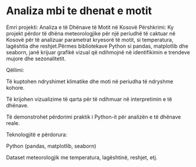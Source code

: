 # Analiza mbi te dhenat e motit
Emri projekti: Analiza e të Dhënave të Motit në Kosovë  Përshkrimi: Ky projekt përdor të dhëna meteorologjike për një periudhë të caktuar në Kosovë për të analizuar parametrat kryesorë të motit, si temperatura, lagështia dhe reshjet.Përmes bibliotekave Python si pandas, matplotlib dhe seaborn, janë krijuar grafikë vizual që ndihmojnë në identifikimin e trendeve mujore dhe sezonalitetit.

Qëllimi:

Të kuptohen ndryshimet klimatike dhe moti në periudha të ndryshme kohore.

Të krijohen vizualizime të qarta për të ndihmuar në interpretimin e të dhënave.

Të demonstrohet përdorimi praktik i Python-it për analizën e të dhënave reale.

Teknologjitë e përdorura:

Python (pandas, matplotlib, seaborn)

Dataset meteorologjik me temperatura, lagështinë, reshjet, etj.
